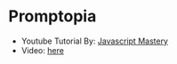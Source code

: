 # Promptopia

- Youtube Tutorial By: [Javascript Mastery](https://www.youtube.com/@javascriptmastery)
- Video: [here](https://www.youtube.com/watch?v=wm5gMKuwSY)